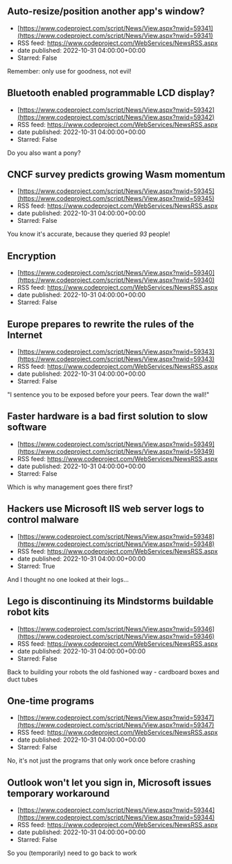 ## Auto-resize/position another app's window?
 - [https://www.codeproject.com/script/News/View.aspx?nwid=59341](https://www.codeproject.com/script/News/View.aspx?nwid=59341)
 - RSS feed: https://www.codeproject.com/WebServices/NewsRSS.aspx
 - date published: 2022-10-31 04:00:00+00:00
 - Starred: False

Remember: only use for goodness, not evil!

## Bluetooth enabled programmable LCD display?
 - [https://www.codeproject.com/script/News/View.aspx?nwid=59342](https://www.codeproject.com/script/News/View.aspx?nwid=59342)
 - RSS feed: https://www.codeproject.com/WebServices/NewsRSS.aspx
 - date published: 2022-10-31 04:00:00+00:00
 - Starred: False

Do you also want a pony?

## CNCF survey predicts growing Wasm momentum
 - [https://www.codeproject.com/script/News/View.aspx?nwid=59345](https://www.codeproject.com/script/News/View.aspx?nwid=59345)
 - RSS feed: https://www.codeproject.com/WebServices/NewsRSS.aspx
 - date published: 2022-10-31 04:00:00+00:00
 - Starred: False

You know it's accurate, because they queried _93_ people!

## Encryption
 - [https://www.codeproject.com/script/News/View.aspx?nwid=59340](https://www.codeproject.com/script/News/View.aspx?nwid=59340)
 - RSS feed: https://www.codeproject.com/WebServices/NewsRSS.aspx
 - date published: 2022-10-31 04:00:00+00:00
 - Starred: False



## Europe prepares to rewrite the rules of the Internet
 - [https://www.codeproject.com/script/News/View.aspx?nwid=59343](https://www.codeproject.com/script/News/View.aspx?nwid=59343)
 - RSS feed: https://www.codeproject.com/WebServices/NewsRSS.aspx
 - date published: 2022-10-31 04:00:00+00:00
 - Starred: False

"I sentence you to be exposed before your peers. Tear down the wall!"

## Faster hardware is a bad first solution to slow software
 - [https://www.codeproject.com/script/News/View.aspx?nwid=59349](https://www.codeproject.com/script/News/View.aspx?nwid=59349)
 - RSS feed: https://www.codeproject.com/WebServices/NewsRSS.aspx
 - date published: 2022-10-31 04:00:00+00:00
 - Starred: False

Which is why management goes there first?

## Hackers use Microsoft IIS web server logs to control malware
 - [https://www.codeproject.com/script/News/View.aspx?nwid=59348](https://www.codeproject.com/script/News/View.aspx?nwid=59348)
 - RSS feed: https://www.codeproject.com/WebServices/NewsRSS.aspx
 - date published: 2022-10-31 04:00:00+00:00
 - Starred: True

And I thought no one looked at their logs...

## Lego is discontinuing its Mindstorms buildable robot kits
 - [https://www.codeproject.com/script/News/View.aspx?nwid=59346](https://www.codeproject.com/script/News/View.aspx?nwid=59346)
 - RSS feed: https://www.codeproject.com/WebServices/NewsRSS.aspx
 - date published: 2022-10-31 04:00:00+00:00
 - Starred: False

Back to building your robots the old fashioned way - cardboard boxes and duct tubes

## One-time programs
 - [https://www.codeproject.com/script/News/View.aspx?nwid=59347](https://www.codeproject.com/script/News/View.aspx?nwid=59347)
 - RSS feed: https://www.codeproject.com/WebServices/NewsRSS.aspx
 - date published: 2022-10-31 04:00:00+00:00
 - Starred: False

No, it's not just the programs that only work once before crashing

## Outlook won't let you sign in, Microsoft issues temporary workaround
 - [https://www.codeproject.com/script/News/View.aspx?nwid=59344](https://www.codeproject.com/script/News/View.aspx?nwid=59344)
 - RSS feed: https://www.codeproject.com/WebServices/NewsRSS.aspx
 - date published: 2022-10-31 04:00:00+00:00
 - Starred: False

So you (temporarily) need to go back to work
